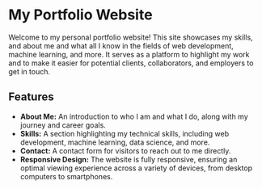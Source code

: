 # My Portfolio Website

Welcome to my personal portfolio website! This site showcases my skills, and about me and what all I know in the fields of web development, machine learning, and more. It serves as a platform to highlight my work and to make it easier for potential clients, collaborators, and employers to get in touch.

## Features

- **About Me:** An introduction to who I am and what I do, along with my journey and career goals.
- **Skills:** A section highlighting my technical skills, including web development, machine learning, data science, and more.
- **Contact:** A contact form for visitors to reach out to me directly.
- **Responsive Design:** The website is fully responsive, ensuring an optimal viewing experience across a variety of devices, from desktop computers to smartphones.


